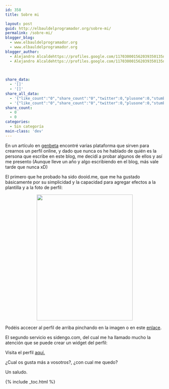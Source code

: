 ```yaml
---
id: 358
title: Sobre mi

layout: post
guid: http://elbauldelprogramador.org/sobre-mi/
permalink: /sobre-mi/
blogger_blog:
  - www.elbauldelprogramador.org
  - www.elbauldelprogramador.org
blogger_author:
  - Alejandro Alcaldehttps://profiles.google.com/117030001562039350135noreply@blogger.com
  - Alejandro Alcaldehttps://profiles.google.com/117030001562039350135noreply@blogger.com

  
  
share_data:
  - '[]'
  - '[]'
share_all_data:
  - '{"like_count":"0","share_count":"0","twitter":0,"plusone":0,"stumble":0,"pinit":0,"count":0,"time":1333551682}'
  - '{"like_count":"0","share_count":"0","twitter":0,"plusone":0,"stumble":0,"pinit":0,"count":0,"time":1333551682}'
share_count:
  - 0
  - 0
categories:
  - Sin categoría
main-class: 'dev'
---
```

En un artículo en [genbeta][1] encontré varias plataforma que sirven para crearnos un perfil online, y dado que nunca os he hablado de quién es la persona que escribe en este blog, me decidí a probar algunos de ellos y así me presento (Aunque lleve un año y algo escribiendo en el blog, más vale tarde que nunca xD)

El primero que he probado ha sido dooid.me, que me ha gustado básicamente por su simplicidad y la capacidad para agregar efectos a la plantilla y a la foto de perfil:

  
<!--ad-->

<div class="separator" style="clear: both; text-align: center;">
  <a href="http://dooid.me/algui91" imageanchor="1" style="margin-left:1em; margin-right:1em"><img border="0" height="400" width="305" src="https://2.bp.blogspot.com/-rZI5KBL9Wcc/T2kEtQwVo-I/AAAAAAAACRM/tIBEVj-AO3c/s400/Screenshot%2B-%2B03202012%2B-%2B11%253A28%253A44%2BPM.png" /></a>
</div>

Podéis accecer al perfil de arriba pinchando en la imagen o en este [enlace][2].

El segundo servicio es sidengo.com, del cual me ha llamado mucho la atención que se puede crear un widget del perfil:

<p style="text-align:center">
</p>

Visita el perfil [aquí.][3]

¿Cual os gusta más a vosotros?, ¿con cual me quedo?

Un saludo.



 [1]: http://www.genbeta.com/web/dooid-otra-alternativa-para-crear-un-atractivo-perfil-personal
 [2]: http://dooid.me/algui91
 [3]: http://sidengo.com/Alejandro_alcalde

{% include _toc.html %}
